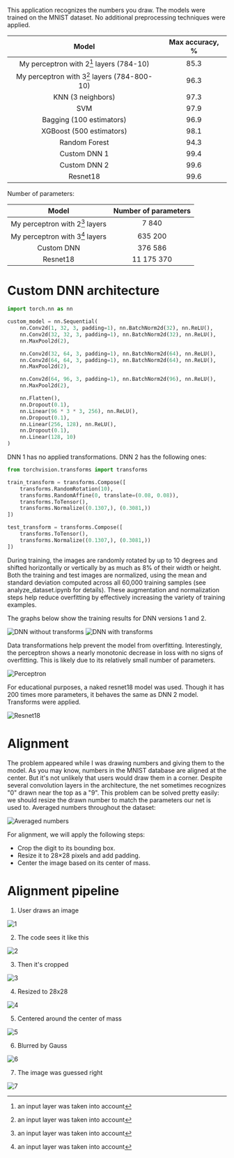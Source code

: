 This application recognizes the numbers you draw.
The models were trained on the MNIST dataset.
No additional preprocessing techniques were applied.

|                    Model                     | Max accuracy, % |
|:--------------------------------------------:|:---------------:|
|   My perceptron with 2[^1] layers (784-10)   |      85.3       |
| My perceptron with 3[^1] layers (784-800-10) |      96.3       |
|              KNN (3 neighbors)               |      97.3       |
|                     SVM                      |      97.9       |
|           Bagging (100 estimators)           |      96.9       |
|           XGBoost (500 estimators)           |      98.1       |
|                Random Forest                 |      94.3       |
|                 Custom DNN 1                 |      99.4       |
|                 Custom DNN 2                 |      99.6       |
|                   Resnet18                   |      99.6       |

Number of parameters:

|              Model              | Number of parameters |
|:-------------------------------:|:--------------------:|
| My perceptron with 2[^1] layers |        7 840         |
| My perceptron with 3[^1] layers |       635 200        |
|           Custom DNN            |       376 586        |
|            Resnet18             |      11 175 370      |

[^1]: an input layer was taken into account

# Custom DNN architecture

```python
import torch.nn as nn

custom_model = nn.Sequential(
    nn.Conv2d(1, 32, 3, padding=1), nn.BatchNorm2d(32), nn.ReLU(),
    nn.Conv2d(32, 32, 3, padding=1), nn.BatchNorm2d(32), nn.ReLU(),
    nn.MaxPool2d(2),

    nn.Conv2d(32, 64, 3, padding=1), nn.BatchNorm2d(64), nn.ReLU(),
    nn.Conv2d(64, 64, 3, padding=1), nn.BatchNorm2d(64), nn.ReLU(),
    nn.MaxPool2d(2),

    nn.Conv2d(64, 96, 3, padding=1), nn.BatchNorm2d(96), nn.ReLU(),
    nn.MaxPool2d(2),

    nn.Flatten(),
    nn.Dropout(0.1),
    nn.Linear(96 * 3 * 3, 256), nn.ReLU(),
    nn.Dropout(0.1),
    nn.Linear(256, 128), nn.ReLU(),
    nn.Dropout(0.1),
    nn.Linear(128, 10)
)
```

DNN 1 has no applied transformations. DNN 2 has the following ones:

```python
from torchvision.transforms import transforms

train_transform = transforms.Compose([
    transforms.RandomRotation(10),
    transforms.RandomAffine(0, translate=(0.08, 0.08)),
    transforms.ToTensor(),
    transforms.Normalize((0.1307,), (0.3081,))
])

test_transform = transforms.Compose([
    transforms.ToTensor(),
    transforms.Normalize((0.1307,), (0.3081,))
])
```

During training, the images are randomly rotated by up to 10 degrees and shifted horizontally or vertically by as much
as 8% of their width or height.
Both the training and test images are normalized, using the mean and standard deviation computed across all 60,000
training samples (see analyze_dataset.ipynb for details).
These augmentation and normalization steps help reduce overfitting by effectively increasing the variety of training
examples.

The graphs below show the training results for DNN versions 1 and 2.

![DNN without transforms](training_graphs_and_images/dnn_without_transforms.png (Without transforms))
![DNN with transforms](training_graphs_and_images/dnn_with_transfroms.png (With transforms))

Data transformations help prevent the model from overfitting.
Interestingly, the perceptron shows a nearly monotonic decrease in loss with no signs of overfitting.
This is likely due to its relatively small number of parameters.

![Perceptron](training_graphs_and_images/3l_perceptron.png (3-l perceptron))

For educational purposes, a naked resnet18 model was used. Though it has 200 times more parameters, it behaves the same
as DNN 2 model. Transforms were applied.

![Resnet18](training_graphs_and_images/resnet18_with_transfroms.png (Resnet18))

# Alignment

The problem appeared while I was drawing numbers and giving them to the model. As you may know, numbers in the MNIST
database are aligned at the center. But it's not unlikely that users would draw them in a corner. Despite several
convolution layers in the architecture, the net sometimes recognizes "0" drawn near the top as a "9". This problem can
be solved pretty easily: we should resize the drawn number to match the parameters our net is used to.
Averaged numbers throughout the dataset:

![Averaged numbers](training_graphs_and_images/averaged_numbers.png (Averaged numbers))

For alignment, we will apply the following steps:
- Crop the digit to its bounding box.
- Resize it to 28×28 pixels and add padding.
- Center the image based on its center of mass.

# Alignment pipeline

1) User draws an image

![1](alignment_example/1_app_start.png (1))

2) The code sees it like this

![2](alignment_example/2_gotten.png (2))

3) Then it's cropped

![3](alignment_example/3_cropped.png (3))

4) Resized to 28x28

![4](alignment_example/4_resized.png (4))

5) Centered around the center of mass

![5](alignment_example/5_centered.png (5))

6) Blurred by Gauss

![6](alignment_example/6_blurred.png (6))

7) The image was guessed right

![7](alignment_example/7_app_result.png (7))

